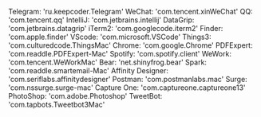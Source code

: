 Telegram: 'ru.keepcoder.Telegram'
WeChat: 'com.tencent.xinWeChat'
QQ: 'com.tencent.qq'
IntelliJ: 'com.jetbrains.intellij'
DataGrip: 'com.jetbrains.datagrip'
iTerm2: 'com.googlecode.iterm2'
Finder: 'com.apple.finder'
VScode: 'com.microsoft.VSCode'
Things3: 'com.culturedcode.ThingsMac'
Chrome: 'com.google.Chrome'
PDFExpert: 'com.readdle.PDFExpert-Mac'
Spotify: 'com.spotify.client'
WeWork: 'com.tencent.WeWorkMac'
Bear: 'net.shinyfrog.bear'
Spark: 'com.readdle.smartemail-Mac'
Affinity Designer: 'com.seriflabs.affinitydesigner'
Postman: 'com.postmanlabs.mac'
Surge: 'com.nssurge.surge-mac'
Capture One: 'com.captureone.captureone13'
PhotoShop: 'com.adobe.Photoshop'
TweetBot: 'com.tapbots.Tweetbot3Mac'